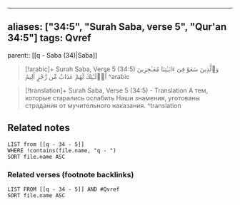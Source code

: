 
---
aliases: ["34:5", "Surah Saba, verse 5", "Qur'an 34:5"]
tags: Qvref
---

parent:: [[q - Saba (34)|Saba]]

> [!arabic]+ Surah Saba, Verse 5 (34:5)
> <span class="quran-arabic">وَٱلَّذِينَ سَعَوْ فِىٓ ءَايَـٰتِنَا مُعَـٰجِزِينَ أُو۟لَـٰٓئِكَ لَهُمْ عَذَابٌ مِّن رِّجْزٍ أَلِيمٌ</span>
^arabic

> [!translation]+ Surah Saba, Verse 5 (34:5) - Translation
> А тем, которые старались ослабить Наши знамения, уготованы страдания от мучительного наказания.
^translation



## Related notes
```dataview
LIST from [[q - 34 - 5]]
WHERE !contains(file.name, "q - ")
SORT file.name ASC
```

### Related verses (footnote backlinks)
```dataview
LIST FROM [[q - 34 - 5]] AND #Qvref
SORT file.name ASC
```


